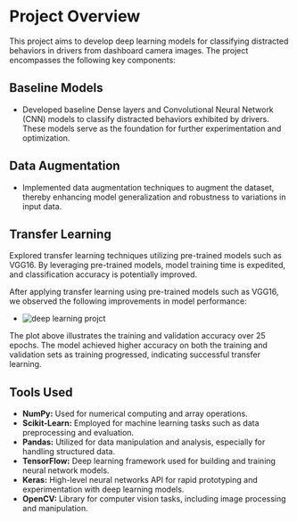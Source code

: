 # Project Overview

This project aims to develop  deep learning models for classifying distracted behaviors in drivers from dashboard camera images. The project encompasses the following key components:

## Baseline Models

- Developed baseline Dense layers and Convolutional Neural Network (CNN) models to classify distracted behaviors exhibited by drivers. These models serve as the foundation for further experimentation and optimization.

## Data Augmentation

- Implemented data augmentation techniques to augment the dataset, thereby enhancing model generalization and robustness to variations in input data.

## Transfer Learning

Explored transfer learning techniques utilizing pre-trained models such as VGG16. By leveraging pre-trained models, model training time is expedited, and classification accuracy is potentially improved.

After applying transfer learning using pre-trained models such as VGG16, we observed the following improvements in model performance:

- ![deep learning projct](https://github.com/emadmagdy72/State-Farm-Distracted-Driver-Detection/assets/67216285/3b87d577-793a-4209-9ccb-5f359db44bcc)

The plot above illustrates the training and validation accuracy over 25 epochs. The model achieved higher accuracy on both the training and validation sets as training progressed, indicating successful transfer learning.

## Tools Used

- **NumPy:** Used for numerical computing and array operations.
- **Scikit-Learn:** Employed for machine learning tasks such as data preprocessing and evaluation.
- **Pandas:** Utilized for data manipulation and analysis, especially for handling structured data.
- **TensorFlow:** Deep learning framework used for building and training neural network models.
- **Keras:** High-level neural networks API for rapid prototyping and experimentation with deep learning models.
- **OpenCV:** Library for computer vision tasks, including image processing and manipulation.
